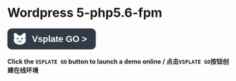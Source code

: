 # Wordpress 5-php5.6-fpm

<a href="https://www.vsplate.com/?docker-compose=https://github.com/vsplate/dcenvs/wordpress/5-php5.6-fpm"><img alt="VSPLATE GO" src="https://raw.githubusercontent.com/vsplate/images/master/vsgo_btn.png" width="200px"></a>

**Click the `VSPLATE GO` button to launch a demo online / 点击`VSPLATE GO`按钮创建在线环境**